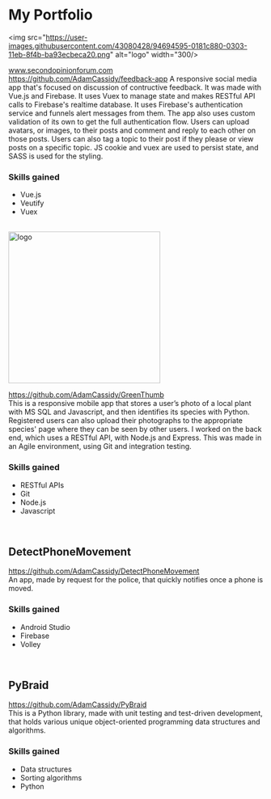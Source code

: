 # My Portfolio
<img src="https://user-images.githubusercontent.com/43080428/94694595-0181c880-0303-11eb-8f4b-ba93ecbeca20.png" alt="logo" width="300/>  

www.secondopinionforum.com
<br/>
https://github.com/AdamCassidy/feedback-app
A responsive social media app that's focused on discussion of contructive feedback. It was made with Vue.js and Firebase. It uses Vuex to manage state and makes RESTful API calls to Firebase's realtime database. It uses Firebase's authentication service and funnels alert messages from them. The app also uses custom validation of its own to get the full authentication flow. Users can upload avatars, or images, to their posts and comment and reply to each other on those posts. Users can also tag a topic to their post if they please or view posts on a specific topic. JS cookie and vuex are used to persist state, and SASS is used for the styling.

### Skills gained
* Vue.js
* Veutify
* Vuex
<br/>  

<img src="https://github.com/AdamCassidy/GreenThumb/blob/master/resources/logo.png" alt="logo" width="300"/>  

https://github.com/AdamCassidy/GreenThumb  
This is a responsive mobile app that stores a user’s photo of a local plant with MS SQL and Javascript, and then identifies its species with Python. Registered users can also upload their photographs to the appropriate species' page where they can be seen by other users. I worked on the back end, which uses a RESTful API, with Node.js and Express. This was made in an Agile environment, using Git and integration testing. 

### Skills gained
* RESTful APIs
* Git
* Node.js
* Javascript
<br/>  
  
## DetectPhoneMovement
https://github.com/AdamCassidy/DetectPhoneMovement  
An app, made by request for the police, that quickly notifies once a phone is moved.

### Skills gained
* Android Studio
* Firebase
* Volley
<br/>
  
  
## PyBraid  
https://github.com/AdamCassidy/PyBraid  
This is a Python library, made with unit testing and test-driven development, that holds various unique object-oriented programming data structures and algorithms.

### Skills gained
* Data structures
* Sorting algorithms
* Python
